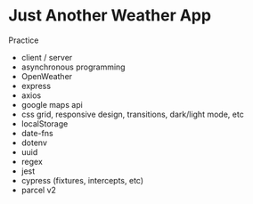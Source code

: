 # Just Another Weather App

Practice

- client / server
- asynchronous programming
- OpenWeather
- express
- axios
- google maps api
- css grid, responsive design, transitions, dark/light mode, etc
- localStorage
- date-fns
- dotenv
- uuid
- regex
- jest
- cypress (fixtures, intercepts, etc)
- parcel v2
